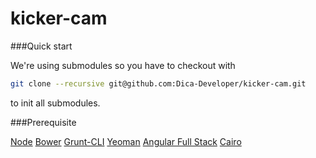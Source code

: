 kicker-cam
==========

###Quick start

We're using submodules so you have to checkout with 
```sh
git clone --recursive git@github.com:Dica-Developer/kicker-cam.git
```
to init all submodules.

###Prerequisite

[Node](http://nodejs.org/)
[Bower](http://bower.io/)
[Grunt-CLI](http://gruntjs.com/getting-started)
[Yeoman](http://yeoman.io/)
[Angular Full Stack](https://github.com/DaftMonk/generator-angular-fullstack)
[Cairo](http://cairographics.org/download/)

